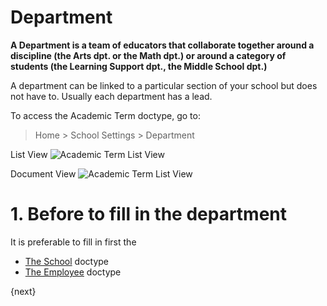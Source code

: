 <!-- add-breadcrumbs -->
# Department

**A Department is a team of educators that collaborate together around a discipline (the Arts dpt. or the Math dpt.) or around a category of students (the Learning Support dpt., the Middle School dpt.)**

A department can be linked to a particular section of your school but does not have to.  Usually each department has a lead.  

To access the Academic Term doctype, go to:

> Home > School Settings > Department  

List View
 ![Academic Term List View](/docs/assets/img/school-settings/department-listview.png)

Document View
![Academic Term List View](/docs/assets/img/school-settings/department-docview.png)


# 1. Before to fill in the department
It is preferable to fill in first the

* [The School](/docs/user/manual/en/education-settings/01_school) doctype
* [The Employee](/docs/user/manual/en/hr/employee.md) doctype




{next}
